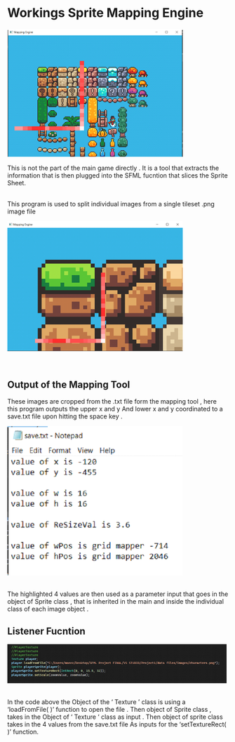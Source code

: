 
# Workings Sprite Mapping Engine

<p float="left">
  <img src="documentation/../mapper1.png" width="400" /> 
</p>

This is not the part of the main game directly . It is a tool that 
extracts the information that is then plugged into the SFML fucntion
that slices the Sprite Sheet.


<br>
This program is used to split individual images from a single tileset .png image file 
<br>
<p float="left">
  <img src="Documentaiton/../mapper2.png" width="400" /> 
</p>

<br>

## Output of the Mapping Tool 
These images are cropped from the .txt file form the mapping tool , here this program outputs the upper x and y 
And lower x and y coordinated to a save.txt file  upon hitting the space key . 
<br>
<p float="left">
  <img src="Documentation/../save.png" width="400" /> 
</p>
<br>
The highlighted 4 values are then used as a parameter input that goes in the object of Sprite class , that is inherited in the main and inside the individual class of each image object . 
<br>


## Listener Fucntion

<p float="left">
  <img src="Documentation/../values.png" width="500" /> 
</p>
<br>
In the code above the Object of the ‘ Texture ’ class is using a ‘loadFromFile( )’ function to open the file . 
Then object of Sprite class , takes in the Object of ‘ Texture ‘ class as input .
Then object of sprite class takes in the 4 values from the save.txt file
As inputs for the ‘setTextureRect( )’ function.


